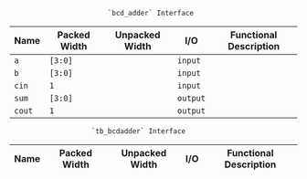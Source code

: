                             `bcd_adder` Interface                             
                                                                              
| Name   | Packed Width | Unpacked Width | I/O      | Functional Description |
|--------|--------------|----------------|----------|------------------------|
| `a`    | `[3:0]`      |                | `input`  |                        |
| `b`    | `[3:0]`      |                | `input`  |                        |
| `cin`  | `1`          |                | `input`  |                        |
| `sum`  | `[3:0]`      |                | `output` |                        |
| `cout` | `1`          |                | `output` |                        |
                                                                              
                        `tb_bcdadder` Interface                        
                                                                       
| Name | Packed Width | Unpacked Width | I/O | Functional Description |
|------|--------------|----------------|-----|------------------------|
                                                                       
